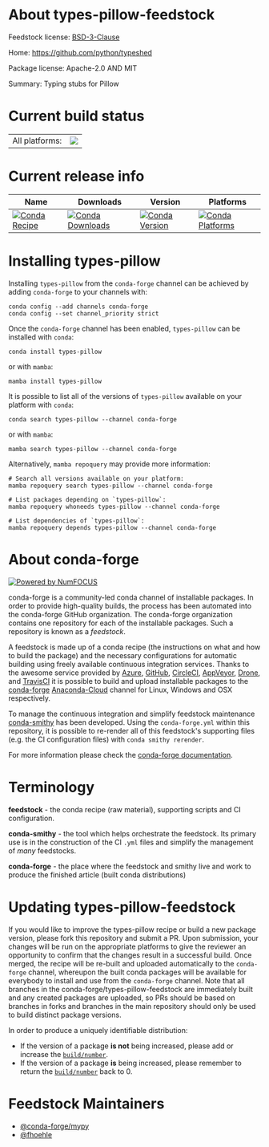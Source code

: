 About types-pillow-feedstock
============================

Feedstock license: [BSD-3-Clause](https://github.com/conda-forge/types-pillow-feedstock/blob/main/LICENSE.txt)

Home: https://github.com/python/typeshed

Package license: Apache-2.0 AND MIT

Summary: Typing stubs for Pillow

Current build status
====================


<table><tr><td>All platforms:</td>
    <td>
      <a href="https://dev.azure.com/conda-forge/feedstock-builds/_build/latest?definitionId=13147&branchName=main">
        <img src="https://dev.azure.com/conda-forge/feedstock-builds/_apis/build/status/types-pillow-feedstock?branchName=main">
      </a>
    </td>
  </tr>
</table>

Current release info
====================

| Name | Downloads | Version | Platforms |
| --- | --- | --- | --- |
| [![Conda Recipe](https://img.shields.io/badge/recipe-types--pillow-green.svg)](https://anaconda.org/conda-forge/types-pillow) | [![Conda Downloads](https://img.shields.io/conda/dn/conda-forge/types-pillow.svg)](https://anaconda.org/conda-forge/types-pillow) | [![Conda Version](https://img.shields.io/conda/vn/conda-forge/types-pillow.svg)](https://anaconda.org/conda-forge/types-pillow) | [![Conda Platforms](https://img.shields.io/conda/pn/conda-forge/types-pillow.svg)](https://anaconda.org/conda-forge/types-pillow) |

Installing types-pillow
=======================

Installing `types-pillow` from the `conda-forge` channel can be achieved by adding `conda-forge` to your channels with:

```
conda config --add channels conda-forge
conda config --set channel_priority strict
```

Once the `conda-forge` channel has been enabled, `types-pillow` can be installed with `conda`:

```
conda install types-pillow
```

or with `mamba`:

```
mamba install types-pillow
```

It is possible to list all of the versions of `types-pillow` available on your platform with `conda`:

```
conda search types-pillow --channel conda-forge
```

or with `mamba`:

```
mamba search types-pillow --channel conda-forge
```

Alternatively, `mamba repoquery` may provide more information:

```
# Search all versions available on your platform:
mamba repoquery search types-pillow --channel conda-forge

# List packages depending on `types-pillow`:
mamba repoquery whoneeds types-pillow --channel conda-forge

# List dependencies of `types-pillow`:
mamba repoquery depends types-pillow --channel conda-forge
```


About conda-forge
=================

[![Powered by
NumFOCUS](https://img.shields.io/badge/powered%20by-NumFOCUS-orange.svg?style=flat&colorA=E1523D&colorB=007D8A)](https://numfocus.org)

conda-forge is a community-led conda channel of installable packages.
In order to provide high-quality builds, the process has been automated into the
conda-forge GitHub organization. The conda-forge organization contains one repository
for each of the installable packages. Such a repository is known as a *feedstock*.

A feedstock is made up of a conda recipe (the instructions on what and how to build
the package) and the necessary configurations for automatic building using freely
available continuous integration services. Thanks to the awesome service provided by
[Azure](https://azure.microsoft.com/en-us/services/devops/), [GitHub](https://github.com/),
[CircleCI](https://circleci.com/), [AppVeyor](https://www.appveyor.com/),
[Drone](https://cloud.drone.io/welcome), and [TravisCI](https://travis-ci.com/)
it is possible to build and upload installable packages to the
[conda-forge](https://anaconda.org/conda-forge) [Anaconda-Cloud](https://anaconda.org/)
channel for Linux, Windows and OSX respectively.

To manage the continuous integration and simplify feedstock maintenance
[conda-smithy](https://github.com/conda-forge/conda-smithy) has been developed.
Using the ``conda-forge.yml`` within this repository, it is possible to re-render all of
this feedstock's supporting files (e.g. the CI configuration files) with ``conda smithy rerender``.

For more information please check the [conda-forge documentation](https://conda-forge.org/docs/).

Terminology
===========

**feedstock** - the conda recipe (raw material), supporting scripts and CI configuration.

**conda-smithy** - the tool which helps orchestrate the feedstock.
                   Its primary use is in the construction of the CI ``.yml`` files
                   and simplify the management of *many* feedstocks.

**conda-forge** - the place where the feedstock and smithy live and work to
                  produce the finished article (built conda distributions)


Updating types-pillow-feedstock
===============================

If you would like to improve the types-pillow recipe or build a new
package version, please fork this repository and submit a PR. Upon submission,
your changes will be run on the appropriate platforms to give the reviewer an
opportunity to confirm that the changes result in a successful build. Once
merged, the recipe will be re-built and uploaded automatically to the
`conda-forge` channel, whereupon the built conda packages will be available for
everybody to install and use from the `conda-forge` channel.
Note that all branches in the conda-forge/types-pillow-feedstock are
immediately built and any created packages are uploaded, so PRs should be based
on branches in forks and branches in the main repository should only be used to
build distinct package versions.

In order to produce a uniquely identifiable distribution:
 * If the version of a package **is not** being increased, please add or increase
   the [``build/number``](https://docs.conda.io/projects/conda-build/en/latest/resources/define-metadata.html#build-number-and-string).
 * If the version of a package **is** being increased, please remember to return
   the [``build/number``](https://docs.conda.io/projects/conda-build/en/latest/resources/define-metadata.html#build-number-and-string)
   back to 0.

Feedstock Maintainers
=====================

* [@conda-forge/mypy](https://github.com/conda-forge/mypy/)
* [@fhoehle](https://github.com/fhoehle/)

